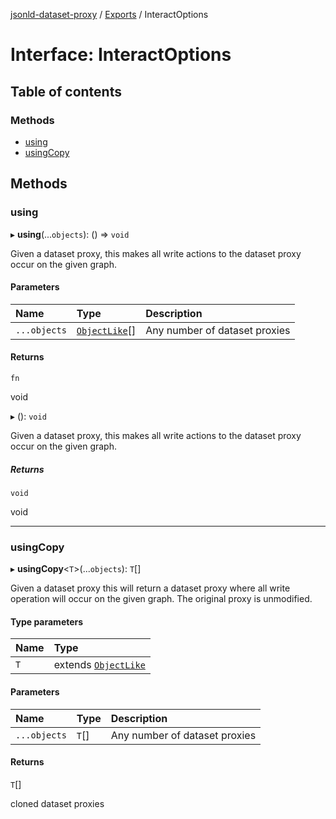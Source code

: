 [jsonld-dataset-proxy](../README.md) / [Exports](../modules.md) / InteractOptions

# Interface: InteractOptions

## Table of contents

### Methods

- [using](InteractOptions.md#using)
- [usingCopy](InteractOptions.md#usingcopy)

## Methods

### using

▸ **using**(...`objects`): () => `void`

Given a dataset proxy, this makes all write actions to the dataset proxy
occur on the given graph.

#### Parameters

| Name | Type | Description |
| :------ | :------ | :------ |
| `...objects` | [`ObjectLike`](../modules.md#objectlike)[] | Any number of dataset proxies |

#### Returns

`fn`

void

▸ (): `void`

Given a dataset proxy, this makes all write actions to the dataset proxy
occur on the given graph.

##### Returns

`void`

void

___

### usingCopy

▸ **usingCopy**<`T`\>(...`objects`): `T`[]

Given a dataset proxy this will return a dataset proxy where all write
operation will occur on the given graph. The original proxy is unmodified.

#### Type parameters

| Name | Type |
| :------ | :------ |
| `T` | extends [`ObjectLike`](../modules.md#objectlike) |

#### Parameters

| Name | Type | Description |
| :------ | :------ | :------ |
| `...objects` | `T`[] | Any number of dataset proxies |

#### Returns

`T`[]

cloned dataset proxies
